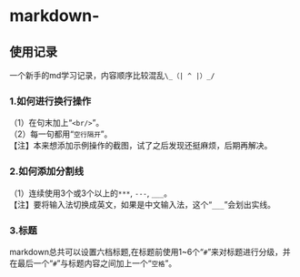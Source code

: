 # markdown-
## 使用记录
一个新手的md学习记录，内容顺序比较混乱`\_（| ^ |）_/`
### 1.如何进行换行操作
（1）在句末加上“`<br/>`”。<br/>
（2）每一句都用“`空行隔开`”。<br/>
【注】本来想添加示例操作的截图，试了之后发现还挺麻烦，后期再解决。
### 2.如何添加分割线
（1）连续使用3个或3个以上的`***`, `---`, `___`。<br/>
【注】要将输入法切换成英文，如果是中文输入法，这个“`___`”会划出实线。<br/>
### 3.标题
markdown总共可以设置六档标题,在标题前使用1~6个“`#`”来对标题进行分级，并在最后一个“`#`”与标题内容之间加上一个“`空格`”。<br/>










